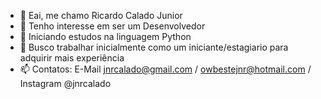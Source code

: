 - 👋 Eai, me chamo Ricardo Calado Junior
- 👀 Tenho interesse em ser um Desenvolvedor
- 🌱 Iniciando estudos na linguagem Python
- 💞️ Busco trabalhar inicialmente como um iniciante/estagiario para adquirir mais experiência 
- 📫 Contatos: E-Mail jnrcalado@gmail.com / owbestejnr@hotmail.com / Instagram @jnrcalado

<!---
jnrcalado/jnrcalado is a ✨ special ✨ repository because its `README.md` (this file) appears on your GitHub profile.
You can click the Preview link to take a look at your changes.
--->

